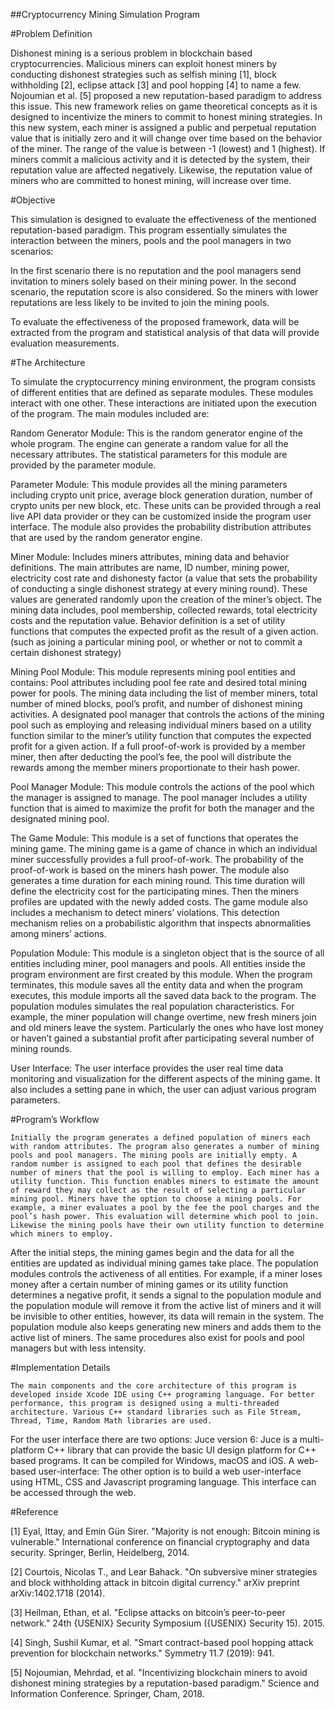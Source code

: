 ##Cryptocurrency Mining Simulation Program


#Problem Definition

Dishonest mining is a serious problem in blockchain based cryptocurrencies. Malicious miners can exploit honest miners by conducting dishonest strategies such as selfish mining [1], block withholding [2], eclipse attack [3] and pool hopping [4] to name a few. 
Nojoumian et al. [5] proposed a new reputation-based paradigm to address this issue. This new framework relies on game theoretical concepts as it is designed to incentivize the miners to commit to honest mining strategies. In this new system, each miner is assigned a public and perpetual reputation value that is initially zero and it will change over time based on the behavior of the miner. The range of the value is between -1 (lowest) and 1 (highest). If miners commit a malicious activity and it is detected by the system, their reputation value are affected negatively. Likewise, the reputation value of miners who are committed to honest mining, will increase over time.


#Objective

This simulation is designed to evaluate the effectiveness of the mentioned reputation-based paradigm. This program essentially simulates the interaction between the miners, pools and the pool managers in two scenarios:

In the first scenario there is no reputation and the pool managers send invitation to miners solely based on their mining power. 
In the second scenario, the reputation score is also considered. So the miners with   lower reputations are less likely to be invited to join the mining pools.

To evaluate the effectiveness of the proposed framework, data will be extracted from the program and statistical analysis of that data will provide evaluation measurements.


#The Architecture

To simulate the cryptocurrency mining environment, the program consists of different entities that are defined as separate modules. These modules interact with one other. These interactions are initiated upon the execution of the program. The main modules included are:

Random Generator Module: This is the random generator engine of the whole program. The engine can generate a random value for all the necessary attributes. The statistical parameters for this module are provided by the parameter module.

Parameter Module: This module provides all the mining parameters including crypto unit price, average block generation duration, number of crypto units per new block, etc. These units can be provided through a real live API data provider or they can be customized inside the program user interface. The module also provides the probability distribution attributes that are used by the random generator engine.

Miner Module: Includes miners attributes, mining data and behavior definitions. The main attributes are name, ID number, mining power, electricity cost rate and dishonesty factor (a value that sets the probability of conducting a single dishonest strategy at every mining round). These values are generated randomly upon the creation of the miner’s object. The mining data includes, pool membership, collected rewards, total electricity costs and the reputation value. Behavior definition is a set of utility functions that computes the expected profit as the result of a given action. (such as joining a particular mining pool, or whether or not to commit a certain dishonest strategy)

Mining Pool Module: This module represents mining pool entities and contains:
Pool attributes including pool fee rate and desired total mining power for pools. 
The mining data including the list of member miners, total number of mined blocks, pool’s profit, and number of dishonest mining activities.
A designated pool manager that controls the actions of the mining pool such as employing and releasing individual miners based on a utility function similar to the miner’s utility function that computes the expected profit for a given action.
If a full proof-of-work is provided by a member miner, then after deducting the pool’s fee, the pool will distribute the rewards among the member miners proportionate to their hash power.

Pool Manager Module: This module controls the actions of the pool which the manager is assigned to manage. The pool manager includes a utility function that is aimed to maximize the profit for both the manager and the designated mining pool.

The Game Module: This module is a set of functions that operates the mining game. The mining game is a game of chance in which an individual miner successfully provides a full proof-of-work. The probability of the proof-of-work is based on the miners hash power. The module also generates a time duration for each mining round. This time duration will define the electricity cost for the participating mines. Then the miners profiles are updated with the newly added costs. The game module also includes a mechanism to detect miners’ violations. This detection mechanism relies on a probabilistic algorithm that inspects abnormalities among miners’ actions.

Population Module: This module is a singleton object that is the source of all entities including miner, pool managers and pools. All entities inside the program environment are first created by this module. When the program terminates, this module saves all the entity data and when the program executes, this module imports all the saved data back to the program. The population modules simulates the real population characteristics. For example, the miner population will change overtime, new fresh miners join and old miners leave the system. Particularly the ones who have lost money or haven’t gained a substantial profit after participating several number of mining rounds.

User Interface: The user interface provides the user real time data monitoring and visualization for the different aspects of the mining game. It also includes a setting pane in which, the user can adjust various program parameters.


#Program’s Workflow

	Initially the program generates a defined population of miners each with random attributes. The program also generates a number of mining pools and pool managers. The mining pools are initially empty. A random number is assigned to each pool that defines the desirable number of miners that the pool is willing to employ. Each miner has a utility function. This function enables miners to estimate the amount of reward they may collect as the result of selecting a particular mining pool. Miners have the option to choose a mining pools. For example, a miner evaluates a pool by the fee the pool charges and the pool’s hash power. This evaluation will determine which pool to join. Likewise the mining pools have their own utility function to determine which miners to employ.
After the initial steps, the mining games begin and the data for all the entities are updated as individual mining games take place. The population modules controls the activeness of all entities. For example, if a miner loses money after a certain number of mining games or its utility function determines a negative profit, it sends a signal to the population module and the population module will remove it from the active list of miners and it will be invisible to other entities, however, its data will remain in the system. The population module also keeps generating new miners and adds them to the active list of miners. The same procedures also exist for pools and pool managers but with less intensity.


#Implementation Details

	The main components and the core architecture of this program is developed inside Xcode IDE using C++ programing language. For better performance, this program is designed using a multi-threaded architecture. Various C++ standard libraries such as File Stream, Thread, Time, Random Math libraries are used.
For the user interface there are two options:
Juce version 6: Juce is a multi-platform C++ library that can provide the basic UI design platform for C++ based programs. It can be compiled for Windows, macOS and iOS. 
A web-based user-interface: The other option is to build a web user-interface using HTML, CSS and Javascript programing language. This interface can be accessed through the web.

#Reference

[1] Eyal, Ittay, and Emin Gün Sirer. "Majority is not enough: Bitcoin mining is vulnerable." International conference on financial cryptography and data security. Springer, Berlin, Heidelberg, 2014.

[2] Courtois, Nicolas T., and Lear Bahack. "On subversive miner strategies and block withholding attack in bitcoin digital currency." arXiv preprint arXiv:1402.1718 (2014).

[3] Heilman, Ethan, et al. "Eclipse attacks on bitcoin’s peer-to-peer network." 24th {USENIX} Security Symposium ({USENIX} Security 15). 2015.

[4] Singh, Sushil Kumar, et al. "Smart contract-based pool hopping attack prevention for blockchain networks." Symmetry 11.7 (2019): 941.

[5] Nojoumian, Mehrdad, et al. "Incentivizing blockchain miners to avoid dishonest mining strategies by a reputation-based paradigm." Science and Information Conference. Springer, Cham, 2018.
